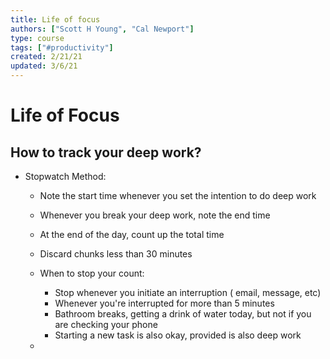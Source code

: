 ```yaml
---
title: Life of focus
authors: ["Scott H Young", "Cal Newport"]
type: course
tags: ["#productivity"] 
created: 2/21/21
updated: 3/6/21
---
```


#  Life of Focus
 
## How to track your deep work?
 - Stopwatch Method:
	 - Note the start time whenever you set the intention to do deep work
	 - Whenever you break your deep work, note the end time
	 - At the end of the day, count up the total time
	 - Discard chunks less than 30 minutes
	 - When to stop your count:
		 - Stop whenever you initiate an interruption ( email, message, etc)
		 - Whenever you're interrupted for more than 5 minutes
		 - Bathroom breaks, getting a drink of water today, but not if you are checking your phone
		 - Starting a new task is also okay, provided is also deep work
	
	-
